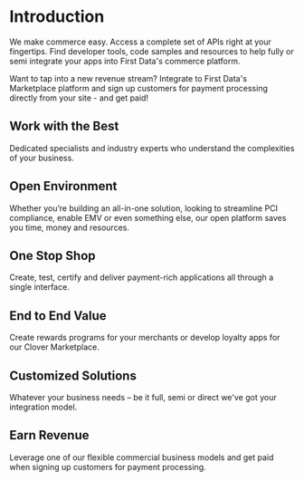 # Introduction

We make commerce easy.
Access a complete set of APIs right at your fingertips. Find developer tools, code samples and resources to help fully or semi integrate your apps into First Data's commerce platform.

Want to tap into a new revenue stream? Integrate to First Data's Marketplace platform and sign up customers for payment processing directly from your site - and get paid!

## Work with the Best

Dedicated specialists and industry experts who understand the complexities of your business.

## Open Environment

Whether you’re building an all-in-one solution, looking to streamline PCI compliance, enable EMV or even something else, our open platform saves you time, money and resources.

## One Stop Shop

Create, test, certify and deliver payment-rich applications all through a single interface.

## End to End Value

Create rewards programs for your merchants or develop loyalty apps for our Clover Marketplace.

## Customized Solutions 

Whatever your business needs – be it full, semi or direct we've got your integration model.

## Earn Revenue

Leverage one of our flexible commercial business models and get paid when signing up customers for payment processing.
